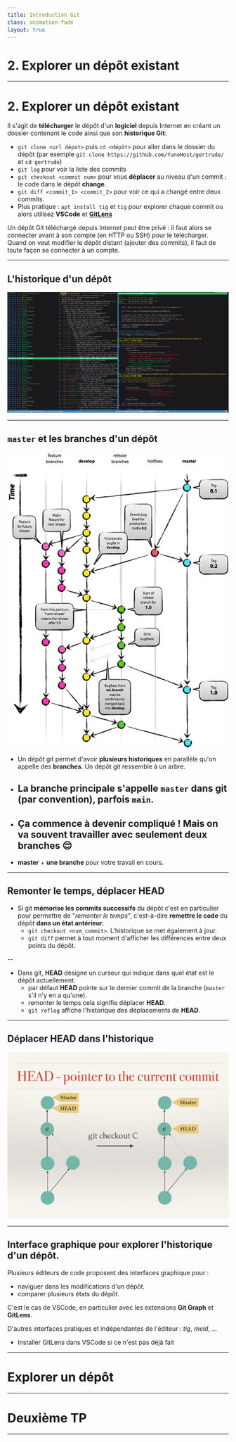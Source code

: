 ```yaml
---
title: Introduction Git
class: animation-fade
layout: true
---
```


<!-- FIXME: parler des branches et de ses commandes (partie 3?) mais surtout  -->
<!-- FIXME: parler de reset -->

<!-- class: impact -->

# 2. Explorer un dépôt existant

---

# 2. Explorer un dépôt existant

Il s'agit de **télécharger** le dépôt d'un **logiciel** depuis Internet en créant un dossier contenant le code ainsi que son **historique Git**:

- `git clone <url dépot>` puis `cd <dépôt>` pour aller dans le dossier du dépôt (par exemple `git clone https://github.com/YunoHost/gertrude/` et `cd gertrude`)
- `git log` pour voir la liste des commits
- `git checkout <commit num>` pour vous **déplacer** au niveau d'un commit : le code dans le dépôt **change**.
- `git diff <commit_1> <commit_2>` pour voir ce qui a changé entre deux commits.
- Plus pratique : `apt install tig` et `tig` pour explorer chaque commit ou alors utilisez **VSCode** et [**GitLens**](https://marketplace.visualstudio.com/items?itemName=eamodio.gitlens)

Un dépôt Git téléchargé depuis Internet peut être privé : il faut alors se connecter avant à son compte (en HTTP ou SSH) pour le télécharger. Quand on veut modifier le dépôt distant (ajouter des commits), il faut de toute façon se connecter à un compte.

---

## L'historique d'un dépôt

![](img/tig_history.png)

---

## `master` et les branches d'un dépôt

![](img/git_branches_2.png)

- Un dépôt git permet d'avoir **plusieurs historiques** en parallèle qu'on appelle des **branches**. Un dépôt git ressemble à un arbre.

- ## La **branche principale** s'appelle **`master`** dans git (par convention), parfois `main`.

- ## Ça commence à devenir compliqué ! Mais on va souvent travailler avec seulement **deux branches** 😌

- **master** + **une branche** pour votre travail en cours.

---

## Remonter le temps, déplacer HEAD

- Si git **mémorise les commits successifs** du dépôt c'est en particulier pour permettre de "_remonter le temps_", c'est-à-dire **remettre le code** du dépôt **dans un état antérieur**.
  - `git checkout <num_commit>`. L'historique se met également à jour.
  - `git diff` permet à tout moment d'afficher les différences entre deux points du dépôt.

--

- Dans git, **HEAD** désigne un curseur qui indique dans quel état est le dépôt actuellement.
  - par défaut **HEAD** pointe sur le dernier commit de la branche (`master` s'il n'y en a qu'une).
  - remonter le temps cela signifie déplacer **HEAD**.
  - `git reflog` affiche l'historique des déplacements de **HEAD**.

---

## Déplacer HEAD dans l'historique

![](img/head_point_3.jpg)

---

## Interface graphique pour explorer l'historique d'un dépôt.

Plusieurs éditeurs de code proposent des interfaces graphique pour :

- naviguer dans les modifications d'un dépôt.
- comparer plusieurs états du dépôt.

C'est le cas de VSCode, en particulier avec les extensions **Git Graph** et **GitLens**.

D'autres interfaces pratiques et indépendantes de l'éditeur : _tig_, _meld_, ...

- Installer GitLens dans VSCode si ce n'est pas déjà fait

---

<!-- class: impact -->

# Explorer un dépôt

<!-- # Démonstration -->

<!-- FIXME: Utiliser par exemple le dépôt des exercices Python. pour revenir au début sur du code que les étudiants connaissent. Ou la Flask app ?-->

---

<!-- class: impact -->

# Deuxième TP

---
